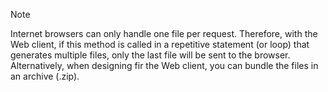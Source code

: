 > [!NOTE]  
> Internet browsers can only handle one file per request. Therefore, with the Web client, if this method is called in a repetitive statement (or loop) that generates multiple files, only the last file will be sent to the browser. Alternatively, when designing fir the Web client, you can bundle the files in an archive (.zip). 